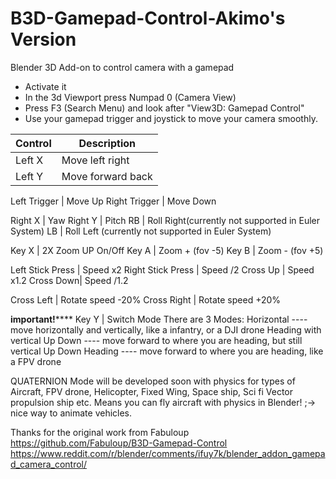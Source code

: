 # B3D-Gamepad-Control-Akimo's Version
Blender 3D Add-on to control camera with a gamepad

* Activate it
* In the 3d Viewport press Numpad 0 (Camera View)
* Press F3 (Search Menu) and look after "View3D:   Gamepad Control"
* Use your gamepad trigger and joystick to move your camera smoothly.

Control | Description
------------ | -------------
Left X | Move left right
Left Y | Move forward back

Left Trigger    | Move Up
Right Trigger   | Move Down

Right X | Yaw
Right Y | Pitch
RB |  Roll Right(currently not supported in Euler System)
LB |  Roll Left (currently not supported in Euler System)

Key X |  2X Zoom UP On/Off
Key A |  Zoom + (fov -5)
Key B |  Zoom - (fov +5)

Left Stick Press  | Speed x2
Right Stick Press | Speed /2
Cross Up  |  Speed x1.2
Cross Down|  Speed /1.2

Cross Left  | Rotate speed -20%
Cross Right | Rotate speed +20%

********important!************
Key Y | Switch Mode
There are 3 Modes:
Horizontal ---- move horizontally and vertically, like a infantry, or a DJI drone
Heading with vertical Up Down ---- move forward to where you are heading, but still vertical Up Down
Heading ---- move forward to where you are heading, like a FPV drone

QUATERNION Mode will be developed soon with physics for types of Aircraft,
FPV drone, Helicopter, Fixed Wing, Space ship, Sci fi Vector propulsion ship etc.
Means you can fly aircraft with physics in Blender! ;->
nice way to animate vehicles.


Thanks for the original work from Fabuloup
https://github.com/Fabuloup/B3D-Gamepad-Control
https://www.reddit.com/r/blender/comments/ifuy7k/blender_addon_gamepad_camera_control/

